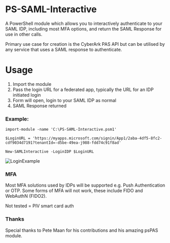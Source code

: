 # PS-SAML-Interactive

A PowerShell module which allows you to interactively authenticate to your SAML IDP, including most MFA options, and return the SAML Response for use in other calls.

Primary use case for creation is the CyberArk PAS API but can be utilised by any service that uses a SAML response to authenticate.

# Usage

1. Import the module
2. Pass the login URL for a federated app, typically the URL for an IDP initiated login
3. Form will open, login to your SAML IDP as normal
4. SAML Response returned


### Example: ###

```
import-module -name 'C:\PS-SAML-Interactive.psm1'

$LoginURL = 'https://myapps.microsoft.com/signin/App1/2aba-4df5-8fc2-cdf9034d7191?tenantId=-d5be-49ea-j988-fdd74c91f8ad'

New-SAMLInteractive -LoginIDP $LoginURL
```

![LoginExample](https://user-images.githubusercontent.com/17259178/124187208-64340a80-dab5-11eb-884b-ef581cf1007c.gif)


### MFA ###
Most MFA solutions used by IDPs will be supported e.g. Push Authentication or OTP.
Some forms of MFA will not work, these include FIDO and WebAuthN (FIDO2).

Not tested = PIV smart card auth

### Thanks ###
Special thanks to Pete Maan for his contributions and his amazing psPAS module. 
